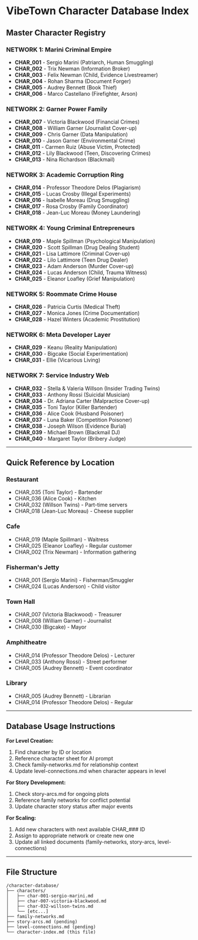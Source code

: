 # VibeTown Character Database Index

## **Master Character Registry**

### **NETWORK 1: Marini Criminal Empire**
- **CHAR_001** - Sergio Marini (Patriarch, Human Smuggling)
- **CHAR_002** - Trix Newman (Information Broker)
- **CHAR_003** - Felix Newman (Child, Evidence Livestreamer)
- **CHAR_004** - Rohan Sharma (Document Forger)
- **CHAR_005** - Audrey Bennett (Book Thief)
- **CHAR_006** - Marco Castellano (Firefighter, Arson)

### **NETWORK 2: Garner Power Family**
- **CHAR_007** - Victoria Blackwood (Financial Crimes)
- **CHAR_008** - William Garner (Journalist Cover-up)
- **CHAR_009** - Chris Garner (Data Manipulation)
- **CHAR_010** - Jason Garner (Environmental Crime)
- **CHAR_011** - Carmen Ruiz (Abuse Victim, Protected)
- **CHAR_012** - Lily Blackwood (Teen, Discovering Crimes)
- **CHAR_013** - Nina Richardson (Blackmail)

### **NETWORK 3: Academic Corruption Ring**
- **CHAR_014** - Professor Theodore Delos (Plagiarism)
- **CHAR_015** - Lucas Crosby (Illegal Experiments)
- **CHAR_016** - Isabelle Moreau (Drug Smuggling)
- **CHAR_017** - Rosa Crosby (Family Coordinator)
- **CHAR_018** - Jean-Luc Moreau (Money Laundering)

### **NETWORK 4: Young Criminal Entrepreneurs**
- **CHAR_019** - Maple Spillman (Psychological Manipulation)
- **CHAR_020** - Scott Spillman (Drug Dealing Student)
- **CHAR_021** - Lisa Lattimore (Criminal Cover-up)
- **CHAR_022** - Lilo Lattimore (Teen Drug Dealer)
- **CHAR_023** - Adam Anderson (Murder Cover-up)
- **CHAR_024** - Lucas Anderson (Child, Trauma Witness)
- **CHAR_025** - Eleanor Loafley (Grief Manipulation)

### **NETWORK 5: Roommate Crime House**
- **CHAR_026** - Patricia Curtis (Medical Theft)
- **CHAR_027** - Monica Jones (Crime Documentation)
- **CHAR_028** - Hazel Winters (Academic Prostitution)

### **NETWORK 6: Meta Developer Layer**
- **CHAR_029** - Keanu (Reality Manipulation)
- **CHAR_030** - Bigcake (Social Experimentation)
- **CHAR_031** - Ellie (Vicarious Living)

### **NETWORK 7: Service Industry Web**
- **CHAR_032** - Stella & Valeria Willson (Insider Trading Twins)
- **CHAR_033** - Anthony Rossi (Suicidal Musician)
- **CHAR_034** - Dr. Adriana Carter (Malpractice Cover-up)
- **CHAR_035** - Toni Taylor (Killer Bartender)
- **CHAR_036** - Alice Cook (Husband Poisoner)
- **CHAR_037** - Luna Baker (Competition Poisoner)
- **CHAR_038** - Joseph Wilson (Evidence Burial)
- **CHAR_039** - Michael Brown (Blackmail DJ)
- **CHAR_040** - Margaret Taylor (Bribery Judge)

---

## **Quick Reference by Location**

### **Restaurant**
- CHAR_035 (Toni Taylor) - Bartender
- CHAR_036 (Alice Cook) - Kitchen
- CHAR_032 (Willson Twins) - Part-time servers
- CHAR_018 (Jean-Luc Moreau) - Cheese supplier

### **Cafe**
- CHAR_019 (Maple Spillman) - Waitress
- CHAR_025 (Eleanor Loafley) - Regular customer
- CHAR_002 (Trix Newman) - Information gathering

### **Fisherman's Jetty**
- CHAR_001 (Sergio Marini) - Fisherman/Smuggler
- CHAR_024 (Lucas Anderson) - Child visitor

### **Town Hall**
- CHAR_007 (Victoria Blackwood) - Treasurer
- CHAR_008 (William Garner) - Journalist
- CHAR_030 (Bigcake) - Mayor

### **Amphitheatre**
- CHAR_014 (Professor Theodore Delos) - Lecturer
- CHAR_033 (Anthony Rossi) - Street performer
- CHAR_005 (Audrey Bennett) - Event coordinator

### **Library**
- CHAR_005 (Audrey Bennett) - Librarian
- CHAR_014 (Professor Theodore Delos) - Regular

---

## **Database Usage Instructions**

**For Level Creation:**
1. Find character by ID or location
2. Reference character sheet for AI prompt
3. Check family-networks.md for relationship context
4. Update level-connections.md when character appears in level

**For Story Development:**
1. Check story-arcs.md for ongoing plots
2. Reference family networks for conflict potential
3. Update character story status after major events

**For Scaling:**
1. Add new characters with next available CHAR_### ID
2. Assign to appropriate network or create new one
3. Update all linked documents (family-networks, story-arcs, level-connections)

---

## **File Structure**
```
/character-database/
├── characters/
│   ├── char-001-sergio-marini.md
│   ├── char-007-victoria-blackwood.md
│   ├── char-032-willson-twins.md
│   └── [etc...]
├── family-networks.md
├── story-arcs.md (pending)
├── level-connections.md (pending)
└── character-index.md (this file)
```